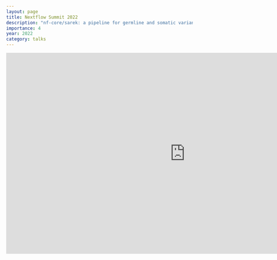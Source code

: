 ```yaml
---
layout: page
title: Nextflow Summit 2022
description: "nf-core/sarek: a pipeline for germline and somatic variant calling"
importance: 4
year: 2022
category: talks
---
```


<div class="row justify-content-sm-center">
    <iframe width="966" height="543"
    src="https://www.youtube.com/embed/m9IH8VHUl0g" title="Nextflow Summit 2022 - Friederike Hanssen" frameborder="0" allow="accelerometer; autoplay; clipboard-write; encrypted-media; gyroscope; picture-in-picture; web-share" allowfullscreen></iframe>
</div>

